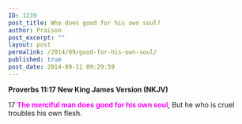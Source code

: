 ```yaml
---
ID: 1239
post_title: Who does good for his own soul?
author: Praison
post_excerpt: ""
layout: post
permalink: /2014/09/good-for-his-own-soul/
published: true
post_date: 2014-09-11 09:29:59
---
```

<strong>Proverbs 11:17</strong>
<strong> New King James Version (NKJV)</strong>

17 <span style="color: #ff00ff;"><strong>The merciful man does good for his own soul</strong></span>,
But he who is cruel troubles his own flesh.